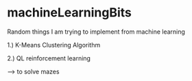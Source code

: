 # machineLearningBits
Random things I am trying to implement from machine learning


1.) K-Means Clustering Algorithm

2.) QL reinforcement learning

  --> to solve mazes
